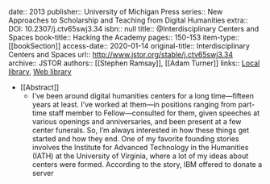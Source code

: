 date:: 2013
publisher:: University of Michigan Press
series:: New Approaches to Scholarship and Teaching from Digital Humanities
extra:: DOI: 10.2307/j.ctv65swj3.34
isbn:: null
title:: @Interdisciplinary Centers and Spaces
book-title:: Hacking the Academy
pages:: 150-153
item-type:: [[bookSection]]
access-date:: 2020-01-14
original-title:: Interdisciplinary Centers and Spaces
url:: http://www.jstor.org/stable/j.ctv65swj3.34
archive:: JSTOR
authors:: [[Stephen Ramsay]], [[Adam Turner]]
links:: [Local library](zotero://select/groups/2386895/items/LWU53PNY), [Web library](https://www.zotero.org/groups/2386895/items/LWU53PNY)

- [[Abstract]]
	- I’ve been around digital humanities centers for a long time—fifteen years at least. I’ve worked at them—in positions ranging from part-time staff member to Fellow—consulted for them, given speeches at various openings and anniversaries, and been present at a few center funerals. So, I’m always interested in how these things get started and how they end.  One of my favorite founding stories involves the Institute for Advanced Technology in the Humanities (IATH) at the University of Virginia, where a lot of my ideas about centers were formed. According to the story, IBM offered to donate a server